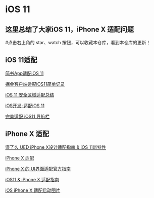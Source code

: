 
iOS 11
=======

这里总结了大家iOS 11，iPhone X 适配问题
-------------------------------------

#点击右上角的 star、watch 按钮，可以收藏本仓库，看到本仓库的更新！
     

iOS 11适配
---------

 [简书App适配iOS 11](http://www.jianshu.com/p/26fc39135c34)  
 
 [掘金客户端适配iOS11简单记录](https://juejin.im/entry/59bb92ab6fb9a00a681ac051)
 
 [iOS 11 安全区域适配总结](http://www.jianshu.com/p/efbc8619d56b)
 
 [iOS开发-适配iOS 11](http://www.jianshu.com/p/a356b2ed4ceb)
 
 [完美适配 iOS11 导航栏](http://www.cocoachina.com/ios/20170919/20597.html)
 

iPhone X 适配
------------

[饿了么 UED iPhone X设计适配指南 & iOS 11新特性](https://zhuanlan.zhihu.com/p/29327102)

[iPhone X 适配](http://www.jianshu.com/p/9796cd3f180e)

[iPhone X 的 UI界面适配官方指南](https://juejin.im/entry/59b938f86fb9a00a5c3c32df)

[iOS11 &amp; iPhone X 适配指南](http://www.10tiao.com/html/216/201709/2652552758/2.html)

[iOS iPhone X 适配启动图片](http://www.cnblogs.com/someonelikeyou/p/7515025.html)
